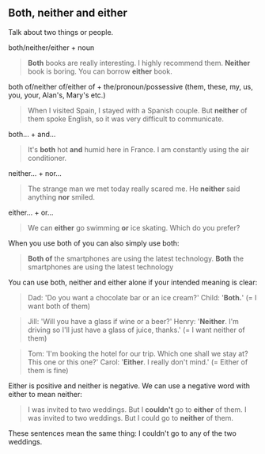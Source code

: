 ## Both, neither and either

Talk about two things or people.

both/neither/either + noun
> **Both** books are really interesting. I highly recommend them.
> **Neither** book is boring.
> You can borrow **either** book.

both of/neither of/either of + the/pronoun/possessive (them, these, my, us, you, your, Alan's, Mary's etc.)
> When I visited Spain, I stayed with a Spanish couple. But **neither** of them spoke English, so it was very difficult to communicate.

both... + and...
> It's **both** hot **and** humid here in France. I am constantly using the air conditioner.

neither... + nor...
> The strange man we met today really scared me. He **neither** said anything **nor** smiled.

either... + or...
> We can **either** go swimming **or** ice skating. Which do you prefer?

When you use both of you can also simply use both:
> **Both of** the smartphones are using the latest technology.
> **Both** the smartphones are using the latest technology

You can use both, neither and either alone if your intended meaning is clear:
> Dad: 'Do you want a chocolate bar or an ice cream?'
> Child: '**Both.**' (= I want both of them)

> Jill: 'Will you have a glass if wine or a beer?'
> Henry: '**Neither**. I'm driving so I'll just have a glass of juice, thanks.' (= I want neither of them)

> Tom: 'I'm booking the hotel for our trip. Which one shall we stay at? This one or this one?'
> Carol: '**Either**. I really don't mind.' (= Either of them is fine)

Either is positive and neither is negative. We can use a negative word with either to mean neither:
> I was invited to two weddings. But I **couldn't** go to **either** of them.
> I was invited to two weddings. But I could go to **neither** of them.

These sentences mean the same thing: I couldn't go to any of the two weddings.
